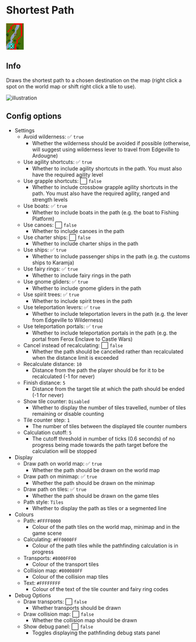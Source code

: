 # Shortest Path

![icon](icon.png)

## Info
Draws the shortest path to a chosen destination on the map (right click a spot on the world map or shift right click a tile to use).

![illustration](https://user-images.githubusercontent.com/53493631/154380329-e1cacdce-a589-4ac3-b6d8-d0dc19f88b2a.png)

## Config options
- Settings
  - Avoid wilderness: ✅ `true`
    - Whether the wilderness should be avoided if possible (otherwise, will suggest using wilderness lever to travel from Edgeville to Ardougne)
  - Use agility shortcuts: ✅ `true`
    - Whether to include agility shortcuts in the path. You must also have the required agility level
  - Use grapple shortcuts: ⬜️ `false`
    - Whether to include crossbow grapple agility shortcuts in the path. You must also have the required agility, ranged and strength levels
  - Use boats: ✅ `true`
    - Whether to include boats in the path (e.g. the boat to Fishing Platform)
  - Use canoes: ⬜️ `false`
    - Whether to include canoes in the path
  - Use charter ships: ⬜️ `false`
    - Whether to include charter ships in the path
  - Use ships: ✅ `true`
    - Whether to include passenger ships in the path (e.g. the customs ships to Karamja)
  - Use fairy rings: ✅ `true`
    - Whether to include fairy rings in the path
  - Use gnome gliders: ✅ `true`
    - Whether to include gnome gliders in the path
  - Use spirit trees: ✅ `true`
    - Whether to include spirit trees in the path
  - Use teleportation levers: ✅ `true`
    - Whether to include teleportation levers in the path (e.g. the lever from Edgeville to Wilderness)
  - Use teleportation portals: ✅ `true`
    - Whether to include teleportation portals in the path (e.g. the portal from Ferox Enclave to Castle Wars)
  - Cancel instead of recalculating: ⬜️ `false`
    - Whether the path should be cancelled rather than recalculated when the distance limit is exceeded
  - Recalculate distance: `10`
    - Distance from the path the player should be for it to be recalculated (-1 for never)
  - Finish distance: `5`
    - Distance from the target tile at which the path should be ended (-1 for never)
  - Show tile counter: `Disabled`
    - Whether to display the number of tiles travelled, number of tiles remaining or disable counting
  - Tile counter step: `1`
    - The number of tiles between the displayed tile counter numbers
  - Calculation cutoff: `5`
    - The cutoff threshold in number of ticks (0.6 seconds) of no progress being made towards the path target before the calculation will be stopped
- Display
  - Draw path on world map: ✅ `true`
    - Whether the path should be drawn on the world map
  - Draw path on minimap: ✅ `true`
    - Whether the path should be drawn on the minimap
  - Draw path on tiles: ✅ `true`
    - Whether the path should be drawn on the game tiles
  - Path style: `Tiles`
    - Whether to display the path as tiles or a segmented line
- Colours
  - Path: `#FFFF0000`
    - Colour of the path tiles on the world map, minimap and in the game scene
  - Calculating: `#FF0000FF`
    - Colour of the path tiles while the pathfinding calculation is in progress
  - Transports: `#8000FF00`
    - Colour of the transport tiles
  - Collision map: `#800080FF`
    - Colour of the collision map tiles
  - Text: `#FFFFFFFF`
    - Colour of the text of the tile counter and fairy ring codes
- Debug Options
  - Draw transports: ⬜️ `false`
    - Whether transports should be drawn
  - Draw collision map: ⬜️ `false`
    - Whether the collision map should be drawn
  - Show debug panel: ⬜️ `false`
    - Toggles displaying the pathfinding debug stats panel
